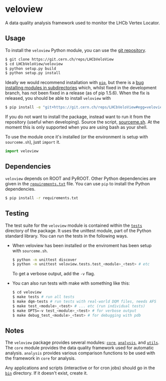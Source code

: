veloview
========

A data quality analysis framework used to monitor the LHCb Vertex Locator.

Usage
-----

To install the `veloview` Python module, you can use the [git repository](https://git.cern.ch/web/LHCbVeloView.git).

```bash
$ git clone https://git.cern.ch/reps/LHCbVeloView
$ cd LHCbVeloView/veloview
$ python setup.py build
$ python setup.py install
```

Ideally we would recommend installation with [`pip`](https://pypi.python.org/pypi/pip), but there is a [bug installing modules in subdirectories](https://github.com/pypa/pip/issues/1600) which, whilst fixed in the development branch, has not been fixed in a release (as of pip 1.5.6).
When the fix is released, you should be able to install `veloview` with

```bash
$ pip install -e "git+https://git.cern.ch/reps/LHCbVeloView#egg=veloview&subdirectory=veloview"
```

If you do not want to install the package, instead want to run it from
the repository (useful when developing).  Source the script,
[sourceme.sh](sourceme.sh).  At the moment this is only supported when
you are using bash as your shell.

To use the module once it's installed (or the environment is setup
with `sourceme.sh`), just `import` it.

```python
import veloview
```

Dependencies
------------

`veloview` depends on ROOT and PyROOT.  Other Python dependencies are
given in the [`requirements.txt`](requirements.txt) file.  You can use
`pip` to install the Python dependencies.

```bash
$ pip install -r requirements.txt
```

Testing
-------

The test suite for the `veloview` module is contained within the
[`tests`](veloview/tests) directory of the package.  It uses the
unittest module, part of the Python standard library.  You can run the
tests in the following ways.

* When veloview has been installed or the enviroment has been setup
  with `sourceme.sh`.

  ```bash
  $ python -m unittest discover
  $ python -m unittest veloview.tests.test_<module>_<test> # etc
  ```

  To get a verbose output, add the `-v` flag.

* You can also run tests with make with something like this:

  ```bash
  $ cd veloview
  $ make tests # run all tests
  $ make dqm-tests # run tests with real-world DQM files, needs AFS
  $ make test_<module>_<test> # ... etc (run individual tests)
  $ make OPTS=-v test_<module>_<test> # for verbose output
  $ make debug_test_<module>_<test> # for debugging with pdb
  ```

Notes
-----

The `veloview` package provides several modules:
[`core`](veloview/core), [`analysis`](veloview/analysis), and
[`utils`](veloview/utils).  The `core` module provides the data
quality framework used for automatic analysis.  `analysis` provides
various comparison functions to be used with the framework in `core`
for analysis.

Any applications and scripts (interactive or for cron jobs) should go
in the [`bin`](bin) directory.  If it doesn't exist, create it.
